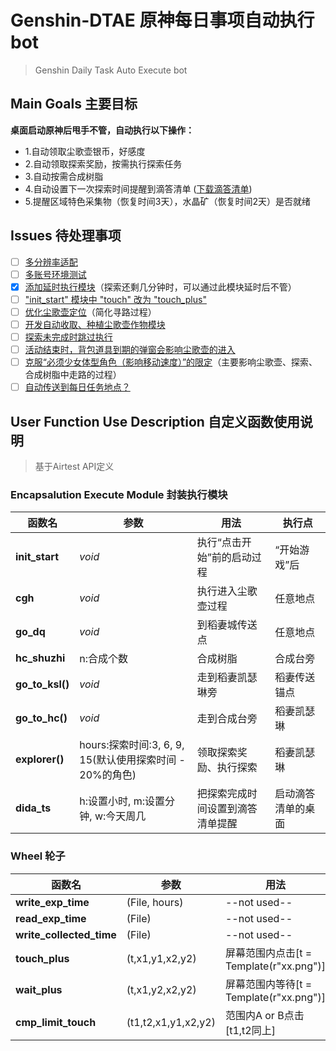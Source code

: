 # Genshin-DTAE 原神每日事项自动执行bot
> Genshin Daily Task Auto Execute bot

## Main Goals 主要目标
__桌面启动原神后甩手不管，自动执行以下操作：__
- 1.自动领取尘歌壶银币，好感度
- 2.自动领取探索奖励，按需执行探索任务
- 3.自动按需合成树脂
- 4.自动设置下一次探索时间提醒到滴答清单 ([下载滴答清单](https://dida365.com))
- 5.提醒区域特色采集物（恢复时间3天），水晶矿（恢复时间2天）是否就绪

## Issues 待处理事项
- [ ] [多分辨率适配](https://github.com/kriswang6/Genshin-DTAE/issues/4)
- [ ] [多账号环境测试](https://github.com/kriswang6/Genshin-DTAE/issues/5)
- [x] [添加延时执行模块](https://github.com/kriswang6/Genshin-DTAE/issues/6)（探索还剩几分钟时，可以通过此模块延时后不管）
- [ ] ["init_start" 模块中 "touch" 改为 "touch_plus"](https://github.com/kriswang6/Genshin-DTAE/issues/7)
- [ ] [优化尘歌壶定位](https://github.com/kriswang6/Genshin-DTAE/issues/8)（简化寻路过程）
- [ ] [开发自动收取、种植尘歌壶作物模块](https://github.com/kriswang6/Genshin-DTAE/issues/9)
- [ ] [探索未完成时跳过执行](https://github.com/kriswang6/Genshin-DTAE/issues/10)
- [ ] [活动结束时，背包道具到期的弹窗会影响尘歌壶的进入](https://github.com/kriswang6/Genshin-DTAE/issues/11)
- [ ] [克服“必须少女体型角色（影响移动速度）”的限定](https://github.com/kriswang6/Genshin-DTAE/issues/12)（主要影响尘歌壶、探索、合成树脂中走路的过程）
- [ ] [自动传送到每日任务地点？](https://github.com/kriswang6/Genshin-DTAE/issues/13)

## User Function Use Description 自定义函数使用说明
> 基于Airtest API定义

### Encapsalution Execute Module 封装执行模块
| 函数名 | 参数 | 用法 | 执行点 |
| --- | --- | --- | --- |
| __init_start__ | _void_ | 执行“点击开始”前的启动过程 | “开始游戏”后 |
| __cgh__ | _void_ | 执行进入尘歌壶过程 | 任意地点 | 
| __go_dq__ | _void_ | 到稻妻城传送点 | 任意地点 |
| __hc_shuzhi__ | n:合成个数 | 合成树脂 | 合成台旁 |
|__go_to_ksl()__| _void_ | 走到稻妻凯瑟琳旁 | 稻妻传送锚点 |
|__go_to_hc()__| _void_ | 走到合成台旁 | 稻妻凯瑟琳 |
|__explorer()__| hours:探索时间:3, 6, 9, 15(默认使用探索时间 - 20%的角色) | 领取探索奖励、执行探索 | 稻妻凯瑟琳 |
| __dida_ts__ | h:设置小时, m:设置分钟, w:今天周几 | 把探索完成时间设置到滴答清单提醒 | 启动滴答清单的桌面 |

### Wheel 轮子
| 函数名 | 参数 | 用法 |
| --- | --- | --- |
| __write_exp_time__ | (File, hours) | --not used-- |
| __read_exp_time__ | (File) | --not used-- |
| __write_collected_time__ | (File) | --not used-- | 
| __touch_plus__ | (t,x1,y1,x2,y2) | 屏幕范围内点击[t = Template(r"xx.png")] |
| __wait_plus__ | (t,x1,y2,x2,y2) | 屏幕范围内等待[t = Template(r"xx.png")] |
| __cmp_limit_touch__ | (t1,t2,x1,y1,x2,y2) | 范围内A or B点击[t1,t2同上] |
